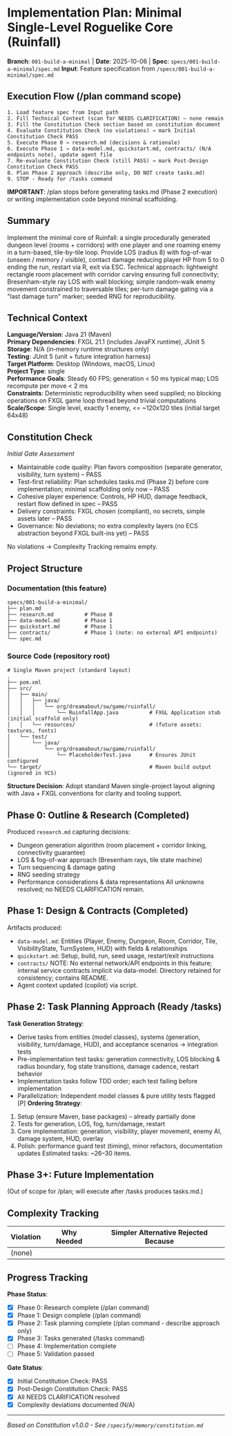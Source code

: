# Implementation Plan: Minimal Single-Level Roguelike Core (Ruinfall)

**Branch**: `001-build-a-minimal` | **Date**: 2025-10-06 | **Spec**: `specs/001-build-a-minimal/spec.md`
**Input**: Feature specification from `/specs/001-build-a-minimal/spec.md`

## Execution Flow (/plan command scope)
```
1. Load feature spec from Input path
2. Fill Technical Context (scan for NEEDS CLARIFICATION) – none remain
3. Fill the Constitution Check section based on constitution document
4. Evaluate Constitution Check (no violations) → mark Initial Constitution Check PASS
5. Execute Phase 0 → research.md (decisions & rationale)
6. Execute Phase 1 → data-model.md, quickstart.md, contracts/ (N/A endpoints note), update agent file
7. Re-evaluate Constitution Check (still PASS) → mark Post-Design Constitution Check PASS
8. Plan Phase 2 approach (describe only, DO NOT create tasks.md)
9. STOP - Ready for /tasks command
```

**IMPORTANT**: /plan stops before generating tasks.md (Phase 2 execution) or writing implementation code beyond minimal scaffolding.

## Summary
Implement the minimal core of Ruinfall: a single procedurally generated dungeon level (rooms + corridors) with one player and one roaming enemy in a turn-based, tile-by-tile loop. Provide LOS (radius 8) with fog-of-war (unseen / memory / visible), contact damage reducing player HP from 5 to 0 ending the run, restart via R, exit via ESC. Technical approach: lightweight rectangle room placement with corridor carving ensuring full connectivity; Bresenham-style ray LOS with wall blocking; simple random-walk enemy movement constrained to traversable tiles; per-turn damage gating via a "last damage turn" marker; seeded RNG for reproducibility.

## Technical Context
**Language/Version**: Java 21 (Maven)  
**Primary Dependencies**: FXGL 21.1 (includes JavaFX runtime), JUnit 5  
**Storage**: N/A (in‑memory runtime structures only)  
**Testing**: JUnit 5 (unit + future integration harness)  
**Target Platform**: Desktop (Windows, macOS, Linux)  
**Project Type**: single  
**Performance Goals**: Steady 60 FPS; generation < 50 ms typical map; LOS recompute per move < 2 ms  
**Constraints**: Deterministic reproducibility when seed supplied; no blocking operations on FXGL game loop thread beyond trivial computations  
**Scale/Scope**: Single level, exactly 1 enemy, <= ~120x120 tiles (initial target 64x48)  

## Constitution Check
*Initial Gate Assessment*
- Maintainable code quality: Plan favors composition (separate generator, visibility, turn system) – PASS
- Test-first reliability: Plan schedules tasks.md (Phase 2) before core implementation; minimal scaffolding only now – PASS
- Cohesive player experience: Controls, HP HUD, damage feedback, restart flow defined in spec – PASS
- Delivery constraints: FXGL chosen (compliant), no secrets, simple assets later – PASS
- Governance: No deviations; no extra complexity layers (no ECS abstraction beyond FXGL built-ins yet) – PASS

No violations → Complexity Tracking remains empty.

## Project Structure

### Documentation (this feature)
```
specs/001-build-a-minimal/
├── plan.md
├── research.md          # Phase 0
├── data-model.md        # Phase 1
├── quickstart.md        # Phase 1
├── contracts/           # Phase 1 (note: no external API endpoints)
└── spec.md
```

### Source Code (repository root)
```
# Single Maven project (standard layout)
.
├── pom.xml
├── src/
│   ├── main/
│   │   ├── java/
│   │   │   └── org/dreamabout/sw/game/ruinfall/
│   │   │       └── RuinfallApp.java          # FXGL Application stub (initial scaffold only)
│   │   └── resources/                        # (future assets: textures, fonts)
│   └── test/
│       └── java/
│           └── org/dreamabout/sw/game/ruinfall/
│               └── PlaceholderTest.java      # Ensures JUnit configured
└── target/                                   # Maven build output (ignored in VCS)
```
**Structure Decision**: Adopt standard Maven single-project layout aligning with Java + FXGL conventions for clarity and tooling support.

## Phase 0: Outline & Research (Completed)
Produced `research.md` capturing decisions:
- Dungeon generation algorithm (room placement + corridor linking, connectivity guarantee)
- LOS & fog-of-war approach (Bresenham rays, tile state machine)
- Turn sequencing & damage gating
- RNG seeding strategy
- Performance considerations & data representations
All unknowns resolved; no NEEDS CLARIFICATION remain.

## Phase 1: Design & Contracts (Completed)
Artifacts produced:
- `data-model.md`: Entities (Player, Enemy, Dungeon, Room, Corridor, Tile, VisibilityState, TurnSystem, HUD) with fields & relationships
- `quickstart.md`: Setup, build, run, seed usage, restart/exit instructions
- `contracts/` NOTE: No external network/API endpoints in this feature; internal service contracts implicit via data-model. Directory retained for consistency; contains README.
- Agent context updated (copilot) via script.

## Phase 2: Task Planning Approach (Ready /tasks)
**Task Generation Strategy**:
- Derive tasks from entities (model classes), systems (generation, visibility, turn/damage, HUD), and acceptance scenarios → integration tests
- Pre-implementation test tasks: generation connectivity, LOS blocking & radius boundary, fog state transitions, damage cadence, restart behavior
- Implementation tasks follow TDD order; each test failing before implementation
- Parallelization: Independent model classes & pure utility tests flagged [P]
**Ordering Strategy**:
1. Setup (ensure Maven, base packages) – already partially done
2. Tests for generation, LOS, fog, turn/damage, restart
3. Core implementation: generation, visibility, player movement, enemy AI, damage system, HUD, overlay
4. Polish: performance guard test (timing), minor refactors, documentation updates
Estimated tasks: ~26–30 items.

## Phase 3+: Future Implementation
(Out of scope for /plan; will execute after /tasks produces tasks.md.)

## Complexity Tracking
| Violation | Why Needed | Simpler Alternative Rejected Because |
|-----------|------------|--------------------------------------|
| (none)    |            |                                      |

## Progress Tracking
**Phase Status**:
- [x] Phase 0: Research complete (/plan command)
- [x] Phase 1: Design complete (/plan command)
- [x] Phase 2: Task planning complete (/plan command - describe approach only)
- [x] Phase 3: Tasks generated (/tasks command)
- [ ] Phase 4: Implementation complete
- [ ] Phase 5: Validation passed

**Gate Status**:
- [x] Initial Constitution Check: PASS
- [x] Post-Design Constitution Check: PASS
- [x] All NEEDS CLARIFICATION resolved
- [x] Complexity deviations documented (N/A)

---
*Based on Constitution v1.0.0 - See `/specify/memory/constitution.md`*
